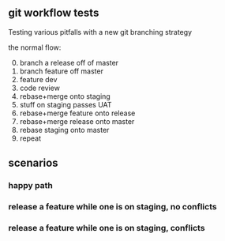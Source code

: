 ## git workflow tests

Testing various pitfalls with a new git branching strategy

the normal flow:

0. branch a release off of master
1. branch feature off master
2. feature dev
3. code review
4. rebase+merge onto staging
5. stuff on staging passes UAT
6. rebase+merge feature onto release
7. rebase+merge release onto master
8. rebase staging onto master
9. repeat

## scenarios

### happy path

### release a feature while one is on staging, no conflicts

### release a feature while one is on staging, conflicts
